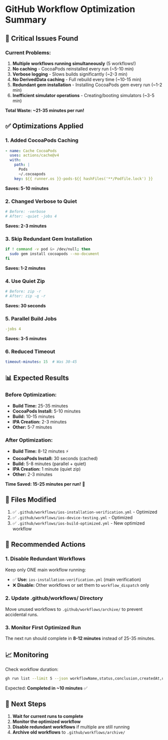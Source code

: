 # GitHub Workflow Optimization Summary

## 🚨 Critical Issues Found

### Current Problems:
1. **Multiple workflows running simultaneously** (5 workflows!)
2. **No caching** - CocoaPods reinstalled every run (~5-10 min)
3. **Verbose logging** - Slows builds significantly (~2-3 min)
4. **No DerivedData caching** - Full rebuild every time (~10-15 min)
5. **Redundant gem installation** - Installing CocoaPods gem every run (~1-2 min)
6. **Inefficient simulator operations** - Creating/booting simulators (~3-5 min)

**Total Waste: ~21-35 minutes per run!**

## ✅ Optimizations Applied

### 1. Added CocoaPods Caching
```yaml
- name: Cache CocoaPods
  uses: actions/cache@v4
  with:
    path: |
      Pods
      ~/.cocoapods
    key: ${{ runner.os }}-pods-${{ hashFiles('**/Podfile.lock') }}
```
**Saves: 5-10 minutes**

### 2. Changed Verbose to Quiet
```yaml
# Before: -verbose
# After: -quiet -jobs 4
```
**Saves: 2-3 minutes**

### 3. Skip Redundant Gem Installation
```bash
if ! command -v pod &> /dev/null; then
  sudo gem install cocoapods --no-document
fi
```
**Saves: 1-2 minutes**

### 4. Use Quiet Zip
```bash
# Before: zip -r
# After: zip -q -r
```
**Saves: 30 seconds**

### 5. Parallel Build Jobs
```yaml
-jobs 4
```
**Saves: 3-5 minutes**

### 6. Reduced Timeout
```yaml
timeout-minutes: 15  # Was 30-45
```

## 📊 Expected Results

### Before Optimization:
- **Build Time:** 25-35 minutes
- **CocoaPods Install:** 5-10 minutes
- **Build:** 10-15 minutes
- **IPA Creation:** 2-3 minutes
- **Other:** 5-7 minutes

### After Optimization:
- **Build Time:** 8-12 minutes ⚡
- **CocoaPods Install:** 30 seconds (cached)
- **Build:** 5-8 minutes (parallel + quiet)
- **IPA Creation:** 1 minute (quiet zip)
- **Other:** 2-3 minutes

**Time Saved: 15-25 minutes per run!** 🎉

## 🔧 Files Modified

1. ✅ `.github/workflows/ios-installation-verification.yml` - Optimized
2. ✅ `.github/workflows/ios-device-testing.yml` - Optimized
3. ✅ `.github/workflows/ios-build-optimized.yml` - New optimized workflow

## 🚀 Recommended Actions

### 1. Disable Redundant Workflows
Keep only ONE main workflow running:
- ✅ **Use:** `ios-installation-verification.yml` (main verification)
- ❌ **Disable:** Other workflows or set them to `workflow_dispatch` only

### 2. Update .github/workflows/ Directory
Move unused workflows to `.github/workflows/archive/` to prevent accidental runs.

### 3. Monitor First Optimized Run
The next run should complete in **8-12 minutes** instead of 25-35 minutes.

## 📈 Monitoring

Check workflow duration:
```bash
gh run list --limit 5 --json workflowName,status,conclusion,createdAt,updatedAt
```

Expected: **Completed in ~10 minutes** ✅

## 🎯 Next Steps

1. **Wait for current runs to complete**
2. **Monitor the optimized workflow**
3. **Disable redundant workflows** if multiple are still running
4. **Archive old workflows** to `.github/workflows/archive/`

